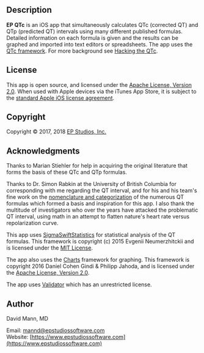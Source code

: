 ## Description
**EP QTc** is an iOS app that simultaneously calculates QTc (corrected QT) and QTp (predicted QT) intervals using many different published formulas.  Detailed information on each formula is given and the results can be graphed and imported into text editors or spreadsheets.  The app uses the [QTc framework](https://github.com/mannd/QTc).  For more background see [Hacking the QTc](https://www.epstudiossoftware.com/hacking-the-qtc/).

## License
This app is open source, and licensed under the 
[Apache License, Version 2.0](http://www.apache.org/licenses/LICENSE-2.0.html).  When used with Apple devices via the iTunes App Store, it is subject to the [standard Apple iOS license agreement](http://images.apple.com/legal/sla/docs/AppleStoreApp.pdf).

## Copyright
Copyright © 2017, 2018 [EP Studios, Inc.](http://www.epstudiossoftware.com)

## Acknowledgments
Thanks to Marian Stiehler for help in acquiring the original literature that forms the basis of these QTc and QTp formulas.

Thanks to Dr. Simon Rabkin at the University of British Columbia for corresponding with me regarding the QT interval, and for his and his team's fine work on the [nomenclature and categorization](https://www.ncbi.nlm.nih.gov/pmc/articles/PMC4478566/) of the numerous QT formulas which formed a basis and inspiration for this app.  I also thank the multitude of investigators who over the years have attacked the problematic QT interval, using math in an attempt to flatten nature's heart rate versus repolarization curve.

This app uses [SigmaSwiftStatistics](https://github.com/evgenyneu/SigmaSwiftStatistics) for statistical analysis of the QT formulas.  This framework is copyright (c) 2015 Evgenii Neumerzhitckii and is licensed under the [MIT License](https://github.com/evgenyneu/SigmaSwiftStatistics/blob/master/LICENSE).

The app also uses the [Charts](https://github.com/danielgindi/Charts) framework for graphing.  This framework is copyright 2016 Daniel Cohen Gindi & Philipp Jahoda, and is licensed under the [Apache License, Version 2.0](http://www.apache.org/licenses/LICENSE-2.0.html). 

The app uses [Validator]([https://github.com/adamwaite/Validator) which has an unrestricted license.

## Author
David Mann, MD

Email: [mannd@epstudiossoftware.com](mailto:mannd@epstudiossoftware.com)  
Website: [https://www.epstudiossoftware.com](https://www.epstudiossoftware.com)   

